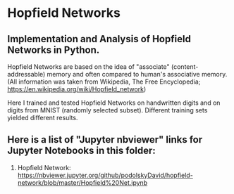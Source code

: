 # Hopfield Networks
## Implementation and Analysis of Hopfield Networks in Python.

Hopfield Networks are based on the idea of "associate" (content-addressable) memory and often compared to human's associative memory.
(All information was taken from Wikipedia, The Free Encyclopedia; https://en.wikipedia.org/wiki/Hopfield_network)

Here I trained and tested Hopfield Networks on handwritten digits and on digits from MNIST (randomly selected subset).
Different training sets yielded different results.

## Here is a list of "Jupyter nbviewer" links for Jupyter Notebooks in this folder:
1. Hopfield Network: https://nbviewer.jupyter.org/github/podolskyDavid/hopfield-network/blob/master/Hopfield%20Net.ipynb
